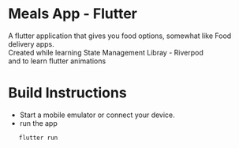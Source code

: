 # Meals App - Flutter
A flutter application that gives you food options, somewhat like Food delivery apps. <br>
Created while learning State Management Libray - Riverpod <br>
and to learn flutter animations


# Build Instructions
- Start a mobile emulator or connect your device.
- run the app <br>
```sh
   flutter run
```